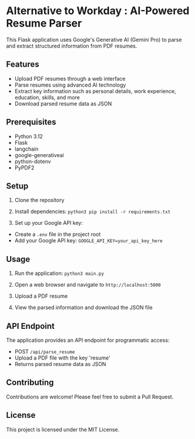 # Alternative to Workday : AI-Powered Resume Parser

This Flask application uses Google's Generative AI (Gemini Pro) to parse and extract structured information from PDF resumes.

## Features

- Upload PDF resumes through a web interface
- Parse resumes using advanced AI technology
- Extract key information such as personal details, work experience, education, skills, and more
- Download parsed resume data as JSON

## Prerequisites

- Python 3.12
- Flask
- langchain
- google-generativeai
- python-dotenv
- PyPDF2

## Setup

1. Clone the repository
2. Install dependencies:
```python3 pip install -r requirements.txt```


3. Set up your Google API key:
- Create a `.env` file in the project root
- Add your Google API key: `GOOGLE_API_KEY=your_api_key_here`

## Usage

1. Run the application:
```python3 main.py```

2. Open a web browser and navigate to `http://localhost:5000`
3. Upload a PDF resume
4. View the parsed information and download the JSON file

## API Endpoint

The application provides an API endpoint for programmatic access:

- POST `/api/parse_resume`
- Upload a PDF file with the key 'resume'
- Returns parsed resume data as JSON

## Contributing

Contributions are welcome! Please feel free to submit a Pull Request.

## License

This project is licensed under the MIT License.
